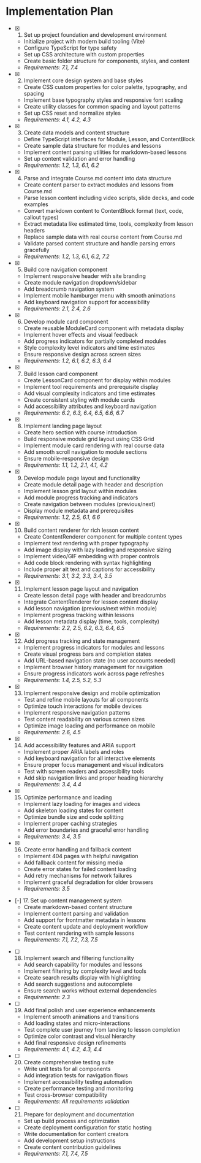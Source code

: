# Implementation Plan

- [x] 1. Set up project foundation and development environment
  - Initialize project with modern build tooling (Vite)
  - Configure TypeScript for type safety
  - Set up CSS architecture with custom properties
  - Create basic folder structure for components, styles, and content
  - _Requirements: 7.1, 7.4_

- [x] 2. Implement core design system and base styles
  - Create CSS custom properties for color palette, typography, and spacing
  - Implement base typography styles and responsive font scaling
  - Create utility classes for common spacing and layout patterns
  - Set up CSS reset and normalize styles
  - _Requirements: 4.1, 4.2, 4.3_

- [x] 3. Create data models and content structure
  - Define TypeScript interfaces for Module, Lesson, and ContentBlock
  - Create sample data structure for modules and lessons
  - Implement content parsing utilities for markdown-based lessons
  - Set up content validation and error handling
  - _Requirements: 1.2, 1.3, 6.1, 6.2_

- [x] 4. Parse and integrate Course.md content into data structure
  - Create content parser to extract modules and lessons from Course.md
  - Parse lesson content including video scripts, slide decks, and code examples
  - Convert markdown content to ContentBlock format (text, code, callout types)
  - Extract metadata like estimated time, tools, complexity from lesson headers
  - Replace sample data with real course content from Course.md
  - Validate parsed content structure and handle parsing errors gracefully
  - _Requirements: 1.2, 1.3, 6.1, 6.2, 7.2_

- [x] 5. Build core navigation component
  - Implement responsive header with site branding
  - Create module navigation dropdown/sidebar
  - Add breadcrumb navigation system
  - Implement mobile hamburger menu with smooth animations
  - Add keyboard navigation support for accessibility
  - _Requirements: 2.1, 2.4, 2.6_

- [x] 6. Develop module card component
  - Create reusable ModuleCard component with metadata display
  - Implement hover effects and visual feedback
  - Add progress indicators for partially completed modules
  - Style complexity level indicators and time estimates
  - Ensure responsive design across screen sizes
  - _Requirements: 1.2, 6.1, 6.2, 6.3, 6.4_

- [x] 7. Build lesson card component
  - Create LessonCard component for display within modules
  - Implement tool requirements and prerequisite display
  - Add visual complexity indicators and time estimates
  - Create consistent styling with module cards
  - Add accessibility attributes and keyboard navigation
  - _Requirements: 6.2, 6.3, 6.4, 6.5, 6.6, 6.7_

- [x] 8. Implement landing page layout
  - Create hero section with course introduction
  - Build responsive module grid layout using CSS Grid
  - Implement module card rendering with real course data
  - Add smooth scroll navigation to module sections
  - Ensure mobile-responsive design
  - _Requirements: 1.1, 1.2, 2.1, 4.1, 4.2_

- [x] 9. Develop module page layout and functionality
  - Create module detail page with header and description
  - Implement lesson grid layout within modules
  - Add module progress tracking and indicators
  - Create navigation between modules (previous/next)
  - Display module metadata and prerequisites
  - _Requirements: 1.2, 2.5, 6.1, 6.6_

- [x] 10. Build content renderer for rich lesson content
  - Create ContentRenderer component for multiple content types
  - Implement text rendering with proper typography
  - Add image display with lazy loading and responsive sizing
  - Implement video/GIF embedding with proper controls
  - Add code block rendering with syntax highlighting
  - Include proper alt text and captions for accessibility
  - _Requirements: 3.1, 3.2, 3.3, 3.4, 3.5_

- [x] 11. Implement lesson page layout and navigation
  - Create lesson detail page with header and breadcrumbs
  - Integrate ContentRenderer for lesson content display
  - Add lesson navigation (previous/next within module)
  - Implement progress tracking within lessons
  - Add lesson metadata display (time, tools, complexity)
  - _Requirements: 2.2, 2.5, 6.2, 6.3, 6.4, 6.5_

- [x] 12. Add progress tracking and state management
  - Implement progress indicators for modules and lessons
  - Create visual progress bars and completion states
  - Add URL-based navigation state (no user accounts needed)
  - Implement browser history management for navigation
  - Ensure progress indicators work across page refreshes
  - _Requirements: 1.4, 2.5, 5.2, 5.3_

- [x] 13. Implement responsive design and mobile optimization
  - Test and refine mobile layouts for all components
  - Optimize touch interactions for mobile devices
  - Implement responsive navigation patterns
  - Test content readability on various screen sizes
  - Optimize image loading and performance on mobile
  - _Requirements: 2.6, 4.5_

- [x] 14. Add accessibility features and ARIA support
  - Implement proper ARIA labels and roles
  - Add keyboard navigation for all interactive elements
  - Ensure proper focus management and visual indicators
  - Test with screen readers and accessibility tools
  - Add skip navigation links and proper heading hierarchy
  - _Requirements: 3.4, 4.4_

- [x] 15. Optimize performance and loading
  - Implement lazy loading for images and videos
  - Add skeleton loading states for content
  - Optimize bundle size and code splitting
  - Implement proper caching strategies
  - Add error boundaries and graceful error handling
  - _Requirements: 3.4, 3.5_

- [x] 16. Create error handling and fallback content
  - Implement 404 pages with helpful navigation
  - Add fallback content for missing media
  - Create error states for failed content loading
  - Add retry mechanisms for network failures
  - Implement graceful degradation for older browsers
  - _Requirements: 3.5_

- [-] 17. Set up content management system
  - Create markdown-based content structure
  - Implement content parsing and validation
  - Add support for frontmatter metadata in lessons
  - Create content update and deployment workflow
  - Test content rendering with sample lessons
  - _Requirements: 7.1, 7.2, 7.3, 7.5_

- [ ] 18. Implement search and filtering functionality
  - Add search capability for modules and lessons
  - Implement filtering by complexity level and tools
  - Create search results display with highlighting
  - Add search suggestions and autocomplete
  - Ensure search works without external dependencies
  - _Requirements: 2.3_

- [ ] 19. Add final polish and user experience enhancements
  - Implement smooth animations and transitions
  - Add loading states and micro-interactions
  - Test complete user journey from landing to lesson completion
  - Optimize color contrast and visual hierarchy
  - Add final responsive design refinements
  - _Requirements: 4.1, 4.2, 4.3, 4.4_

- [ ] 20. Create comprehensive testing suite
  - Write unit tests for all components
  - Add integration tests for navigation flows
  - Implement accessibility testing automation
  - Create performance testing and monitoring
  - Test cross-browser compatibility
  - _Requirements: All requirements validation_

- [ ] 21. Prepare for deployment and documentation
  - Set up build process and optimization
  - Create deployment configuration for static hosting
  - Write documentation for content creators
  - Add development setup instructions
  - Create content contribution guidelines
  - _Requirements: 7.1, 7.4, 7.5_